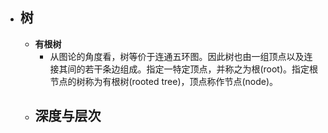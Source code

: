 - ## 树
	- **有根树**
		- 从图论的角度看，树等价于连通五环图。因此树也由一组顶点以及连接其间的若干条边组成。指定一特定顶点，并称之为根(root)。指定根节点的树称为有根树(rooted tree)，顶点称作节点(node)。
	- **深度与层次**
		-